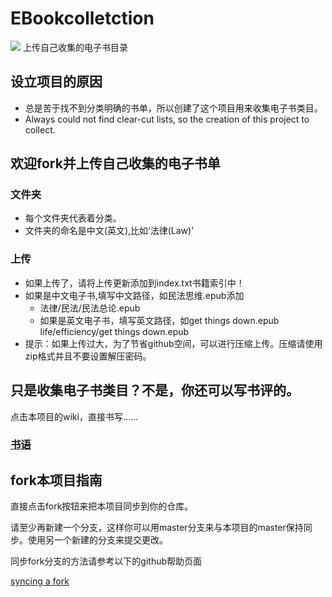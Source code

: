 # EBookcolletction
![](https://github.com/WeihuaGu/EBookcollection/blob/master/book.jpg)
上传自己收集的电子书目录

## 设立项目的原因
* 总是苦于找不到分类明确的书单，所以创建了这个项目用来收集电子书类目。
* Always could not find clear-cut lists, so the creation of this project to collect.

## 欢迎fork并上传自己收集的电子书单

### 文件夹
* 每个文件夹代表着分类。
* 文件夹的命名是中文(英文),比如‘法律(Law)'

### 上传
* 如果上传了，请将上传更新添加到index.txt书籍索引中！
* 如果是中文电子书,填写中文路径，如民法思维.epub添加
  * 法律/民法/民法总论.epub
  * 如果是英文电子书，填写英文路径，如get things down.epub life/efficiency/get things down.epub
* 提示：如果上传过大，为了节省github空间，可以进行压缩上传。压缩请使用zip格式并且不要设置解压密码。

## 只是收集电子书类目？不是，你还可以写书评的。

点击本项目的wiki，直接书写……
### [书语](https://github.com/WeihuaGu/EBookcollection/wiki/%E4%B9%A6%E8%AF%AD)

## fork本项目指南
直接点击fork按钮来把本项目同步到你的仓库。

请至少再新建一个分支，这样你可以用master分支来与本项目的master保持同步。使用另一个新建的分支来提交更改。

同步fork分支的方法请参考以下的github帮助页面

[syncing a fork](https://help.github.com/articles/syncing-a-fork/)
